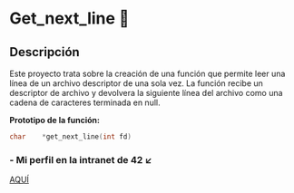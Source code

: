 # Get_next_line 📑

## Descripción

Este proyecto trata sobre la creación de una función que permite leer una línea de un archivo descriptor de una sola vez. La función recibe un descriptor de archivo y devolvera la siguiente línea del archivo como una cadena de caracteres terminada en null.

<b>Prototipo de la función:</b>

```C
char	*get_next_line(int fd)
```
### - Mi perfil en la intranet de 42 ↙️
[AQUÍ](https://profile.intra.42.fr/users/tanselmo)
